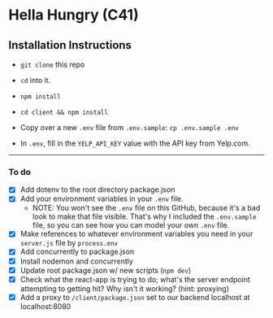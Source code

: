 # Hella Hungry (C41)

## Installation Instructions

- `git clone` this repo
- `cd` into it.
- `npm install`
- `cd client && npm install`

- Copy over a new `.env` file from `.env.sample`: `cp .env.sample .env`
- In `.env`, fill in the `YELP_API_KEY` value with the API key from Yelp.com.

---

### To do

- [x] Add dotenv to the root directory package.json
- [x] Add your environment variables in your `.env` file.
  - NOTE: You won't see the `.env` file on this GitHub, because it's a bad look to make that file visible. That's why I included the `.env.sample` file, so you can see how you can model your own `.env` file.
- [x] Make references to whatever environment variables you need in your `server.js` file by `process.env`
- [x] Add concurrently to package.json
- [x] Install nodemon and concurrently
- [x] Update root package.json w/ new scripts (`npm dev`)
- [x] Check what the react-app is trying to do; what's the server endpoint attempting to getting hit? Why isn't it working? (hint: proxying)
- [x] Add a proxy to `/client/package.json` set to our backend localhost at localhost:8080

